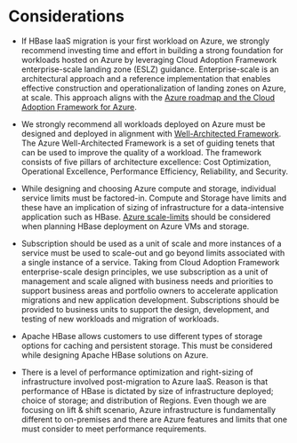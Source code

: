 # Considerations  

* If HBase IaaS migration is your first workload on Azure, we strongly recommend investing time and effort in building a strong foundation for workloads hosted on Azure by leveraging Cloud Adoption Framework enterprise-scale landing zone (ESLZ) guidance. Enterprise-scale is an architectural approach and a reference implementation that enables effective construction and operationalization of landing zones on Azure, at scale. This approach aligns with the [Azure roadmap and the Cloud Adoption Framework for Azure](https://docs.microsoft.com/en-us/azure/cloud-adoption-framework/ready/enterprise-scale/architecture).  

* We strongly recommend all workloads deployed on Azure must be designed and deployed in alignment with [Well-Architected Framework](https://docs.microsoft.com/en-us/azure/architecture/framework/). The Azure Well-Architected Framework is a set of guiding tenets that can be used to improve the quality of a workload. The framework consists of five pillars of architecture excellence: Cost Optimization, Operational Excellence, Performance Efficiency, Reliability, and Security.  

* While designing and choosing Azure compute and storage, individual service limits must be factored-in. Compute and Storage have limits and these have an implication of sizing of infrastructure for a data-intensive application such as HBase. [Azure scale-limits](https://docs.microsoft.com/en-us/azure/azure-resource-manager/management/azure-subscription-service-limits) should be considered when planning HBase deployment on Azure VMs and storage.  

* Subscription should be used as a unit of scale and more instances of a service must be used to scale-out and go beyond limits associated with a single instance of a service. Taking from Cloud Adoption Framework enterprise-scale design principles, we use subscription as a unit of management and scale aligned with business needs and priorities to support business areas and portfolio owners to accelerate application migrations and new application development. Subscriptions should be provided to business units to support the design, development, and testing of new workloads and migration of workloads.

* Apache HBase allows customers to use different types of storage options for caching and persistent storage. This must be considered while designing Apache HBase solutions on Azure.  

* There is a level of performance optimization and right-sizing of infrastructure involved post-migration to Azure IaaS. Reason is that performance of HBase is dictated by size of infrastructure deployed; choice of storage; and distribution of Regions. Even though we are focusing on lift & shift scenario, Azure infrastructure is fundamentally different to on-premises and there are Azure features and limits that one must consider to meet performance requirements.  
